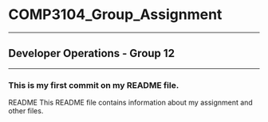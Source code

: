 # COMP3104_Group_Assignment
-------------------------------------------------------------------------------------------------------------------------
## Developer Operations - Group 12
-------------------------------------------------------------------------------------------------------------------------
### This is my first commit on my README file.

README
This README file contains information about my assignment and other files.